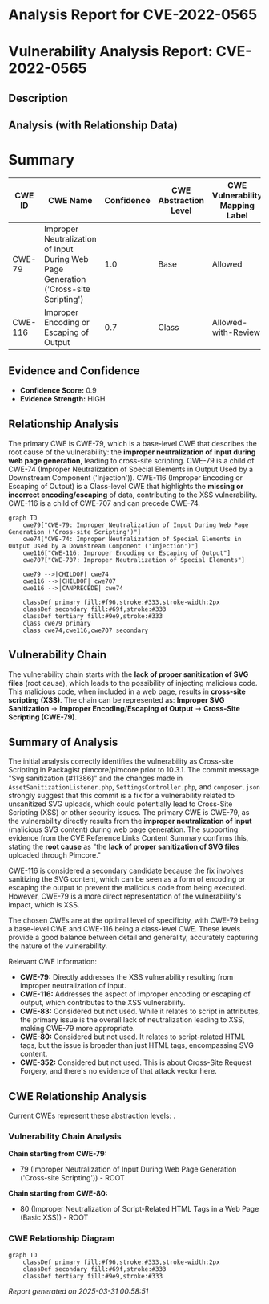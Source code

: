 # Analysis Report for CVE-2022-0565

# Vulnerability Analysis Report: CVE-2022-0565

## Description



## Analysis (with Relationship Data)

# Summary
| CWE ID | CWE Name | Confidence | CWE Abstraction Level | CWE Vulnerability Mapping Label | CWE-Vulnerability Mapping Notes |
|---|---|---|---|---|---|
| CWE-79 | Improper Neutralization of Input During Web Page Generation ('Cross-site Scripting') | 1.0 | Base | Allowed | Primary CWE |
| CWE-116 | Improper Encoding or Escaping of Output | 0.7 | Class | Allowed-with-Review | Secondary Candidate |

## Evidence and Confidence

*   **Confidence Score:** 0.9
*   **Evidence Strength:** HIGH

## Relationship Analysis
The primary CWE is CWE-79, which is a base-level CWE that describes the root cause of the vulnerability: the **improper neutralization of input during web page generation**, leading to cross-site scripting. CWE-79 is a child of CWE-74 (Improper Neutralization of Special Elements in Output Used by a Downstream Component ('Injection')). CWE-116 (Improper Encoding or Escaping of Output) is a Class-level CWE that highlights the **missing or incorrect encoding/escaping** of data, contributing to the XSS vulnerability. CWE-116 is a child of CWE-707 and can precede CWE-74.

```mermaid
graph TD
    cwe79["CWE-79: Improper Neutralization of Input During Web Page Generation ('Cross-site Scripting')"]
    cwe74["CWE-74: Improper Neutralization of Special Elements in Output Used by a Downstream Component ('Injection')"]
    cwe116["CWE-116: Improper Encoding or Escaping of Output"]
    cwe707["CWE-707: Improper Neutralization of Special Elements"]

    cwe79 -->|CHILDOF| cwe74
    cwe116 -->|CHILDOF| cwe707
    cwe116 -->|CANPRECEDE| cwe74
    
    classDef primary fill:#f96,stroke:#333,stroke-width:2px
    classDef secondary fill:#69f,stroke:#333
    classDef tertiary fill:#9e9,stroke:#333
    class cwe79 primary
    class cwe74,cwe116,cwe707 secondary
```

## Vulnerability Chain
The vulnerability chain starts with the **lack of proper sanitization of SVG files** (root cause), which leads to the possibility of injecting malicious code. This malicious code, when included in a web page, results in **cross-site scripting (XSS)**. The chain can be represented as: **Improper SVG Sanitization** -> **Improper Encoding/Escaping of Output** -> **Cross-Site Scripting (CWE-79)**.

## Summary of Analysis
The initial analysis correctly identifies the vulnerability as Cross-site Scripting in Packagist pimcore/pimcore prior to 10.3.1. The commit message "Svg sanitization (#11386)" and the changes made in `AssetSanitizationListener.php`, `SettingsController.php`, and `composer.json` strongly suggest that this commit is a fix for a vulnerability related to unsanitized SVG uploads, which could potentially lead to Cross-Site Scripting (XSS) or other security issues. The primary CWE is CWE-79, as the vulnerability directly results from the **improper neutralization of input** (malicious SVG content) during web page generation. The supporting evidence from the CVE Reference Links Content Summary confirms this, stating the **root cause** as "the **lack of proper sanitization of SVG files** uploaded through Pimcore."

CWE-116 is considered a secondary candidate because the fix involves sanitizing the SVG content, which can be seen as a form of encoding or escaping the output to prevent the malicious code from being executed. However, CWE-79 is a more direct representation of the vulnerability's impact, which is XSS.

The chosen CWEs are at the optimal level of specificity, with CWE-79 being a base-level CWE and CWE-116 being a class-level CWE. These levels provide a good balance between detail and generality, accurately capturing the nature of the vulnerability.

Relevant CWE Information:
- **CWE-79:** Directly addresses the XSS vulnerability resulting from improper neutralization of input.
- **CWE-116:** Addresses the aspect of improper encoding or escaping of output, which contributes to the XSS vulnerability.
- **CWE-83:** Considered but not used. While it relates to script in attributes, the primary issue is the overall lack of neutralization leading to XSS, making CWE-79 more appropriate.
- **CWE-80:** Considered but not used. It relates to script-related HTML tags, but the issue is broader than just HTML tags, encompassing SVG content.
- **CWE-352:** Considered but not used. This is about Cross-Site Request Forgery, and there's no evidence of that attack vector here.


## CWE Relationship Analysis

Current CWEs represent these abstraction levels: .


### Vulnerability Chain Analysis

**Chain starting from CWE-79:**
- 79 (Improper Neutralization of Input During Web Page Generation ('Cross-site Scripting')) - ROOT


**Chain starting from CWE-80:**
- 80 (Improper Neutralization of Script-Related HTML Tags in a Web Page (Basic XSS)) - ROOT



### CWE Relationship Diagram

```mermaid
graph TD
    classDef primary fill:#f96,stroke:#333,stroke-width:2px
    classDef secondary fill:#69f,stroke:#333
    classDef tertiary fill:#9e9,stroke:#333
```



*Report generated on 2025-03-31 00:58:51*
